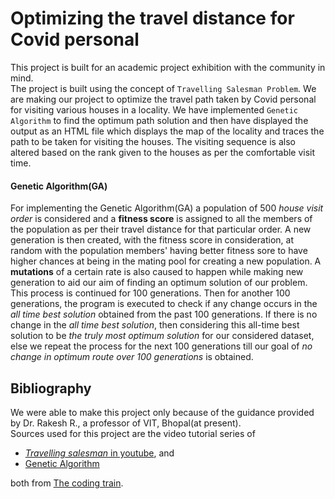 # Optimizing the travel distance for Covid personal
This project is built for an academic project exhibition with the community in mind.  
The project is built using the concept of `Travelling Salesman Problem`. We are making our project to optimize the travel path taken by Covid personal for visiting various houses in a locality. We have implemented `Genetic Algorithm` to find the optimum path solution and then have displayed the output as an HTML file which displays the map of the locality and traces the path to be taken for visiting the houses. The visiting sequence is also altered based on the rank given to the houses as per the comfortable visit time.  
#### Genetic Algorithm(GA)
For implementing the Genetic Algorithm(GA) a population of 500 _house visit order_ is considered and a __fitness score__ is assigned to all the members of the population as per their travel distance for that particular order. A new generation is then created, with the fitness score in consideration, at random with the population members' having better fitness sore to have higher chances at being in the mating pool for creating a new population. A __mutations__ of a certain rate is also caused to happen while making new generation to aid our aim of finding an optimum solution of our problem. This process is continued for 100 generations. Then for another 100 generations, the program is executed to check if any change occurs in the _all time best solution_ obtained from the past 100 generations. If there is no change in the _all time best solution_, then considering this all-time best solution to be _the truly most optimum solution_ for our considered dataset, else we repeat the process for the next 100 generations till our goal of _no change in optimum route over 100 generations_ is obtained. 
## Bibliography
We were able to make this project only because of the guidance provided by Dr. Rakesh R., a professor of VIT, Bhopal(at present).  
Sources used for this project are the video tutorial series of 
- [_Travelling salesman_ in youtube](https://youtube.com/playlist?list=PLaBkvsv2Y7rJzlA2TYTMSHBvhTvaa6F_o), and 
- [Genetic Algorithm](https://thecodingtrain.com/more/archive/nature-of-code/9-genetic-algorithms/)  

both from [The coding train](https://thecodingtrain.com/).
